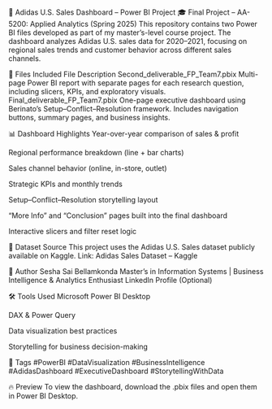 🧠 Adidas U.S. Sales Dashboard – Power BI Project
🎓 Final Project – AA-5200: Applied Analytics (Spring 2025)
This repository contains two Power BI files developed as part of my master’s-level course project. The dashboard analyzes Adidas U.S. sales data for 2020–2021, focusing on regional sales trends and customer behavior across different sales channels.

📁 Files Included
File	Description
Second_deliverable_FP_Team7.pbix	Multi-page Power BI report with separate pages for each research question, including slicers, KPIs, and exploratory visuals.
Final_deliverable_FP_Team7.pbix	One-page executive dashboard using Berinato’s Setup–Conflict–Resolution framework. Includes navigation buttons, summary pages, and business insights.

📊 Dashboard Highlights
Year-over-year comparison of sales & profit

Regional performance breakdown (line + bar charts)

Sales channel behavior (online, in-store, outlet)

Strategic KPIs and monthly trends

Setup–Conflict–Resolution storytelling layout

“More Info” and “Conclusion” pages built into the final dashboard

Interactive slicers and filter reset logic

🔗 Dataset Source
This project uses the Adidas U.S. Sales dataset publicly available on Kaggle.
Link: Adidas Sales Dataset – Kaggle

👤 Author
Sesha Sai Bellamkonda
Master’s in Information Systems | Business Intelligence & Analytics Enthusiast
LinkedIn Profile (Optional)

🛠️ Tools Used
Microsoft Power BI Desktop

DAX & Power Query

Data visualization best practices

Storytelling for business decision-making

📌 Tags
#PowerBI #DataVisualization #BusinessIntelligence #AdidasDashboard #ExecutiveDashboard #StorytellingWithData

🔥 Preview
To view the dashboard, download the .pbix files and open them in Power BI Desktop.
